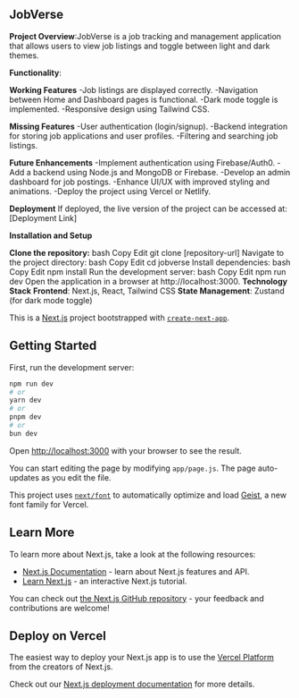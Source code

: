 JobVerse
---------
**Project Overview**:JobVerse is a job tracking and management application that allows users to view job listings and toggle between light and dark themes.

**Functionality**:

**Working Features**
-Job listings are displayed correctly.
-Navigation between Home and Dashboard pages is functional.
-Dark mode toggle is implemented.
-Responsive design using Tailwind CSS.

**Missing Features**
-User authentication (login/signup).
-Backend integration for storing job applications and user profiles.
-Filtering and searching job listings.

**Future Enhancements**
-Implement authentication using Firebase/Auth0.
-Add a backend using Node.js and MongoDB or Firebase.
-Develop an admin dashboard for job postings.
-Enhance UI/UX with improved styling and animations.
-Deploy the project using Vercel or Netlify.

**Deployment**
If deployed, the live version of the project can be accessed at: [Deployment Link]

**Installation and Setup**

**Clone the repository:**
bash
Copy
Edit
git clone [repository-url]
Navigate to the project directory:
bash
Copy
Edit
cd jobverse
Install dependencies:
bash
Copy
Edit
npm install
Run the development server:
bash
Copy
Edit
npm run dev
Open the application in a browser at http://localhost:3000.
**Technology Stack**
**Frontend**: Next.js, React, Tailwind CSS
**State Management**: Zustand (for dark mode toggle)





This is a [Next.js](https://nextjs.org) project bootstrapped with [`create-next-app`](https://nextjs.org/docs/app/api-reference/cli/create-next-app).

## Getting Started

First, run the development server:

```bash
npm run dev
# or
yarn dev
# or
pnpm dev
# or
bun dev
```

Open [http://localhost:3000](http://localhost:3000) with your browser to see the result.

You can start editing the page by modifying `app/page.js`. The page auto-updates as you edit the file.

This project uses [`next/font`](https://nextjs.org/docs/app/building-your-application/optimizing/fonts) to automatically optimize and load [Geist](https://vercel.com/font), a new font family for Vercel.

## Learn More

To learn more about Next.js, take a look at the following resources:

- [Next.js Documentation](https://nextjs.org/docs) - learn about Next.js features and API.
- [Learn Next.js](https://nextjs.org/learn) - an interactive Next.js tutorial.

You can check out [the Next.js GitHub repository](https://github.com/vercel/next.js) - your feedback and contributions are welcome!

## Deploy on Vercel

The easiest way to deploy your Next.js app is to use the [Vercel Platform](https://vercel.com/new?utm_medium=default-template&filter=next.js&utm_source=create-next-app&utm_campaign=create-next-app-readme) from the creators of Next.js.

Check out our [Next.js deployment documentation](https://nextjs.org/docs/app/building-your-application/deploying) for more details.
